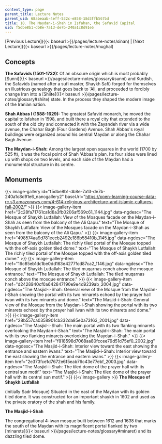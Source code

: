 ```yaml
---
content_type: page
parent_title: Lecture Notes
parent_uid: 68abeaab-4eff-532c-e858-18d3ffb567bd
title: 18. The Maydan-i-Shah in Isfahan, the Safavid Capital
uid: f5dbe8b1-db8e-7a13-de7b-240a1c8d91e6
---
```


[Previous Lecture]({{< baseurl >}}/pages/lecture-notes/sinan) | [Next Lecture]({{< baseurl >}}/pages/lecture-notes/mughal)

Concepts
--------

**The Safavids (1501-1732):** Of an obscure origin which is most probably [Sunni]({{< baseurl >}}/pages/lecture-notes/glossary#sunni) and Kurdish, the Safavids (named after a sufi master, Shaykh Safi) forged for themselves an illustrious genealogy that goes back to 'Ali, and proceeded to forcibly change Iran into a [Shiite]({{< baseurl >}}/pages/lecture-notes/glossary#shiite) state. In the process they shaped the modern image of the Iranian nation.

**Shah Abbas I (1588-1629):** The greatest Safavid monarch, he moved the capital to Isfahan in 1598, and built there a royal city that extended to the south of the old city and connected it with the Zayandeh river via a wide avenue, the Chahar Bagh (Four Gardens) Avenue. Shah Abbas's royal buildings were organized around his central Maydan or along the Chahar Bagh Avenue.

**The Maydan-i-Shah:** Among the largest open squares in the world (1700 by 525 ft), it was the focal point of Shah 'Abbas's plan. Its four sides were lined up with shops on two levels, and each side of the Maydan had a monumental structure in its centre.

Monuments
---------
{{< image-gallery id="f5dbe8b1-db8e-7a13-de7b-240a1c8d91e6_nanogallery2" baseUrl="https://open-learning-course-data-rc.s3.amazonaws.com/4-614-religious-architecture-and-islamic-cultures-fall-2002/" >}}
{{< image-gallery-item href="2c28fa71761ca1d8a3fb0206af569c61_1144.jpg" data-ngdesc="The Mosque of Shaykh Lutfallah: View of the Mosques facade on the Maydan-i-Shah as seen from the balcony of the Ali Qapu." text="The Mosque of Shaykh Lutfallah: View of the Mosques facade on the Maydan-i-Shah as seen from the balcony of the Ali Qapu." >}}
{{< image-gallery-item href="498574aa9d781eecb2492e186b58410b_1145.jpg" data-ngdesc="The Mosque of Shaykh Lutfallah: The richly tiled portal of the Mosque topped with the off-axis golden tiled dome." text="The Mosque of Shaykh Lutfallah: The richly tiled portal of the Mosque topped with the off-axis golden tiled dome." >}}
{{< image-gallery-item href="16c85eb1dc1be0dd163e4277fcd87ca2_1146.jpg" data-ngdesc="The Mosque of Shaykh Lutfallah: The tiled muqarnas conch above the mosque entrance." text="The Mosque of Shaykh Lutfallah: The tiled muqarnas conch above the mosque entrance." >}}
{{< image-gallery-item href="d2428940cf0a642847190e9e4d9239ab_2004.jpg" data-ngdesc="The Masjid-i-Shah: General view of the Mosque from the Maydan-i-Shah showing the portal with its two minarets echoed by the prayer hall iwan with its two minarets and dome." text="The Masjid-i-Shah: General view of the Mosque from the Maydan-i-Shah showing the portal with its two minarets echoed by the prayer hall iwan with its two minarets and dome." >}}
{{< image-gallery-item href="28b557ca0358901cb332da85e0a73163_2001.jpg" data-ngdesc="The Masjid-i-Shah: The main portal with its two flanking minarets overlooking the Maydan-i-Shah." text="The Masjid-i-Shah: The main portal with its two flanking minarets overlooking the Maydan-i-Shah." >}}
{{< image-gallery-item href="f818598d7068aa80fccee79d51d75ef0_2002.jpg" data-ngdesc="The Masjid-i-Shah: Interior view toward the east showing the entrance and eastern iwans." text="The Masjid-i-Shah: Interior view toward the east showing the entrance and eastern iwans." >}}
{{< image-gallery-item href="2e373fce1d7672e6f5eab76c43e77ebf_2003.jpg" data-ngdesc="The Masjid-i-Shah: The tiled dome of the prayer hall with its central sun motif." text="The Masjid-i-Shah: The tiled dome of the prayer hall with its central sun motif." >}}
{{</ image-gallery >}}
**The Mosque of Shaykh Lutfallah**

(initially Sadr Mosque) Situated in the east of the Maydan with its golden tiled dome. It was constructed for an important shaykh in 1602 and used as the private oratory of the shah and his family.

**The Masjid-i-Shah**

The congregational 4-iwan mosque built between 1612 and 1638 that marks the south of the Maydan with its magnificent portal flanked by two [minarets]({{< baseurl >}}/pages/lecture-notes/glossary#minaret) and its dazzling tiled dome.